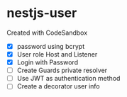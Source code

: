 # nestjs-user

Created with CodeSandbox

- [x] password using bcrypt
- [x] User role Host and Listener
- [x] Login with Password
- [ ] Create Guards private resolver
- [ ] Use JWT as authentication method
- [ ] Create a decorator user info
